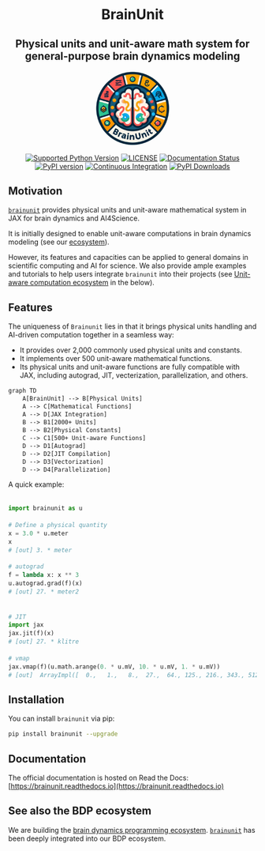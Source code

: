 <h1 align='center'>BrainUnit</h1>
<h2 align='center'>Physical units and unit-aware math system for general-purpose brain dynamics modeling</h2>

<p align="center">
  	<img alt="Header image of brainunit." src="https://raw.githubusercontent.com/chaobrain/saiunit/main/docs/_static/brainunit.png" width=30%>
</p> 



<p align="center">
	<a href="https://pypi.org/project/brainunit/"><img alt="Supported Python Version" src="https://img.shields.io/pypi/pyversions/brainunit"></a>
	<a href="https://github.com/chaobrain/brainunit/blob/main/LICENSE"><img alt="LICENSE" src="https://img.shields.io/badge/License-Apache%202.0-blue.svg"></a>
    <a href='https://brainunit.readthedocs.io/en/latest/?badge=latest'>
        <img src='https://readthedocs.org/projects/brainunit/badge/?version=latest' alt='Documentation Status' />
    </a>  	
    <a href="https://badge.fury.io/py/brainunit"><img alt="PyPI version" src="https://badge.fury.io/py/brainunit.svg"></a>
    <a href="https://github.com/chaobrain/brainunit/actions/workflows/CI.yml"><img alt="Continuous Integration" src="https://github.com/chaobrain/brainunit/actions/workflows/CI.yml/badge.svg"></a>
    <a href="https://pepy.tech/projects/brainunit"><img src="https://static.pepy.tech/badge/brainunit" alt="PyPI Downloads"></a>
</p>


## Motivation


[``brainunit``](https://github.com/chaobrain/brainunit) provides physical units and unit-aware mathematical system in JAX for brain dynamics and AI4Science. 

It is initially designed to enable unit-aware computations in brain dynamics modeling (see our [ecosystem](https://ecosystem-for-brain-dynamics.readthedocs.io/)).

However, its features and capacities can be applied to general domains in scientific computing and AI for science. 
We also provide ample examples and tutorials to help users integrate ``brainunit`` into their projects 
(see [Unit-aware computation ecosystem](#unit-aware-computation-ecosystem) in the below).


## Features


The uniqueness of ``Brainunit`` lies in that it brings physical units handling and AI-driven computation together in a seamless way:

- It provides over 2,000 commonly used physical units and constants.
- It implements over 500 unit-aware mathematical functions.
- Its physical units and unit-aware functions are fully compatible with JAX, including autograd, JIT, vecterization, parallelization, and others.


```mermaid
graph TD
    A[BrainUnit] --> B[Physical Units]
    A --> C[Mathematical Functions]
    A --> D[JAX Integration]
    B --> B1[2000+ Units]
    B --> B2[Physical Constants]
    C --> C1[500+ Unit-aware Functions]
    D --> D1[Autograd]
    D --> D2[JIT Compilation]
    D --> D3[Vectorization]
    D --> D4[Parallelization]
```

A quick example:

```python

import brainunit as u

# Define a physical quantity
x = 3.0 * u.meter
x
# [out] 3. * meter

# autograd
f = lambda x: x ** 3
u.autograd.grad(f)(x)
# [out] 27. * meter2 


# JIT
import jax
jax.jit(f)(x)
# [out] 27. * klitre

# vmap
jax.vmap(f)(u.math.arange(0. * u.mV, 10. * u.mV, 1. * u.mV))
# [out]  ArrayImpl([  0.,   1.,   8.,  27.,  64., 125., 216., 343., 512., 729.]) * mvolt3
```



## Installation

You can install ``brainunit`` via pip:

```bash
pip install brainunit --upgrade
```

## Documentation

The official documentation is hosted on Read the Docs: [https://brainunit.readthedocs.io](https://brainunit.readthedocs.io)



## See also the BDP ecosystem

We are building the [brain dynamics programming ecosystem](https://ecosystem-for-brain-dynamics.readthedocs.io/). 
[``brainunit``](https://github.com/chaobrain/brainunit) has been deeply integrated into our BDP ecosystem.
